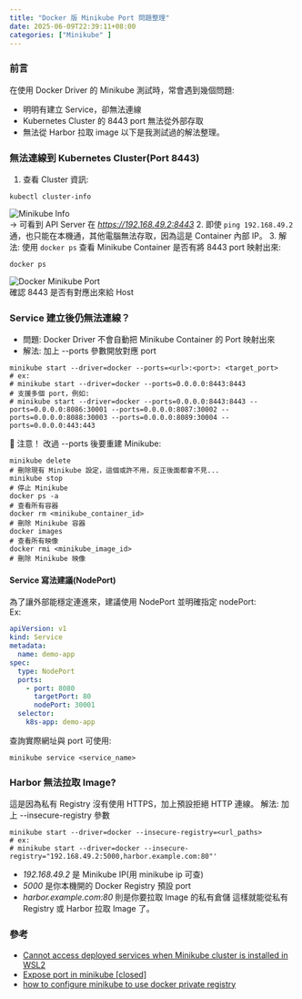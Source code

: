 ```yaml
---
title: "Docker 版 Minikube Port 問題整理"
date: 2025-06-09T22:39:11+08:00
categories: ["Minikube" ]
---
```

### 前言
在使用 Docker Driver 的 Minikube 測試時，常會遇到幾個問題:
- 明明有建立 Service，卻無法連線
- Kubernetes Cluster 的 8443 port 無法從外部存取
- 無法從 Harbor 拉取 image
以下是我測試過的解法整理。

### 無法連線到 Kubernetes Cluster(Port 8443)
1. 查看 Cluster 資訊:  
```shell
kubectl cluster-info
```
![Minikube Info](/images/20250610/1.jpg "minikube_info")  
→ 可看到 API Server 在 *https://192.168.49.2:8443*
2. 即使 `ping 192.168.49.2` 通，也只能在本機通，其他電腦無法存取，因為這是 Container 內部 IP。
3. 解法: 使用 `docker ps` 查看 Minikube Container 是否有將 8443 port 映射出來: 
```shell
docker ps
```
![Docker Minikube Port](/images/20250610/2.jpg "docker_minikube_port")  
確認 8443 是否有對應出來給 Host

### Service 建立後仍無法連線？
- 問題: Docker Driver 不會自動把 Minikube Container 的 Port 映射出來
- 解法: 加上 --ports 參數開放對應 port
```shell
minikube start --driver=docker --ports=<url>:<port>: <target_port>
# ex:
# minikube start --driver=docker --ports=0.0.0.0:8443:8443
# 支援多個 port，例如:  
# minikube start --driver=docker --ports=0.0.0.0:8443:8443 --ports=0.0.0.0:8086:30001 --ports=0.0.0.0:8087:30002 --ports=0.0.0.0:8088:30003 --ports=0.0.0.0:8089:30004 --ports=0.0.0.0:443:443
```
📌 注意！ 改過 --ports 後要重建 Minikube:
```shell
minikube delete
# 刪除現有 Minikube 設定，這個或許不用，反正後面都會不見...
minikube stop
# 停止 Minikube
docker ps -a
# 查看所有容器
docker rm <minikube_container_id>
# 刪除 Minikube 容器
docker images
# 查看所有映像
docker rmi <minikube_image_id>
# 刪除 Minikube 映像
```

#### Service 寫法建議(NodePort)
為了讓外部能穩定連進來，建議使用 NodePort 並明確指定 nodePort:  
Ex:  
```yaml
apiVersion: v1
kind: Service
metadata:
  name: demo-app
spec:
  type: NodePort
  ports:
    - port: 8080
      targetPort: 80
      nodePort: 30001
  selector:
    k8s-app: demo-app
```
查詢實際網址與 port 可使用: 
```shell
minikube service <service_name>
```

### Harbor 無法拉取 Image?
這是因為私有 Registry 沒有使用 HTTPS，加上預設拒絕 HTTP 連線。
解法: 加上 --insecure-registry 參數
```shell
minikube start --driver=docker --insecure-registry=<url_paths>
# ex:
# minikube start --driver=docker --insecure-registry="192.168.49.2:5000,harbor.example.com:80"'
```
- *192.168.49.2* 是 Minikube IP(用 minikube ip 可查)
- *5000* 是你本機開的 Docker Registry 預設 port
- *harbor.example.com:80* 則是你要拉取 Image 的私有倉儲
這樣就能從私有 Registry 或 Harbor 拉取 Image 了。

### 參考
- [Cannot access deployed services when Minikube cluster is installed in WSL2](https://stackoverflow.com/questions/71384252/cannot-access-deployed-services-when-minikube-cluster-is-installed-in-wsl2) 
- [Expose port in minikube [closed]](https://stackoverflow.com/questions/40767164/expose-port-in-minikube) 
- [how to configure minikube to use docker private registry](https://stackoverflow.com/questions/57192259/how-to-configure-minikube-to-use-docker-private-registry) 